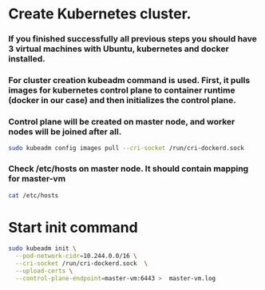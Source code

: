 # Create Kubernetes cluster.

<h3>If you finished successfully all previous steps you should have 3 virtual machines with Ubuntu, kubernetes and docker installed.</h3>
<h3>For cluster creation kubeadm command is used. First, it pulls images for kubernetes control plane to container runtime (docker in our case) and then initializes the control plane.<h3>

<h3>Control plane will be created on master node, and worker nodes will be joined after all.</h3>

```sh
sudo kubeadm config images pull --cri-socket /run/cri-dockerd.sock
```

<h3>Check /etc/hosts on master node. It should contain mapping for master-vm</h3>

```sh
cat /etc/hosts
```

# Start init command

```sh
sudo kubeadm init \
  --pod-network-cidr=10.244.0.0/16 \
  --cri-socket /run/cri-dockerd.sock  \
  --upload-certs \
  --control-plane-endpoint=master-vm:6443 >  master-vm.log
```